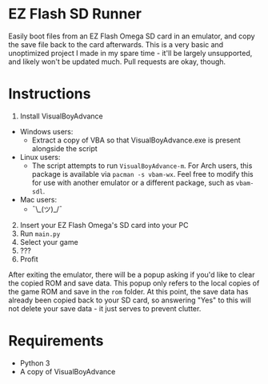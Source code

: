 # EZ Flash SD Runner
Easily boot files from an EZ Flash Omega SD card in an emulator, and copy the save file back to the card afterwards.
This is a very basic and unoptimized project I made in my spare time - it'll be largely unsupported, and likely won't be updated much. Pull requests are okay, though.

# Instructions
1. Install VisualBoyAdvance
* Windows users:
  - Extract a copy of VBA so that VisualBoyAdvance.exe is present alongside the script
* Linux users:
  - The script attempts to run `VisualBoyAdvance-m`. For Arch users, this package is available via `pacman -s vbam-wx`. Feel free to modify this for use with another emulator or a different package, such as `vbam-sdl`.
* Mac users:
  - ¯\\\_(ツ)_/¯

2. Insert your EZ Flash Omega's SD card into your PC
3. Run `main.py`
4. Select your game
5. ???
6. Profit

After exiting the emulator, there will be a popup asking if you'd like to clear the copied ROM and save data.
This popup only refers to the local copies of the game ROM and save in the `rom` folder. At this point, the save data has already been copied back to your SD card, so answering "Yes" to this will not delete your save data - it just serves to prevent clutter.

# Requirements
* Python 3
* A copy of VisualBoyAdvance
